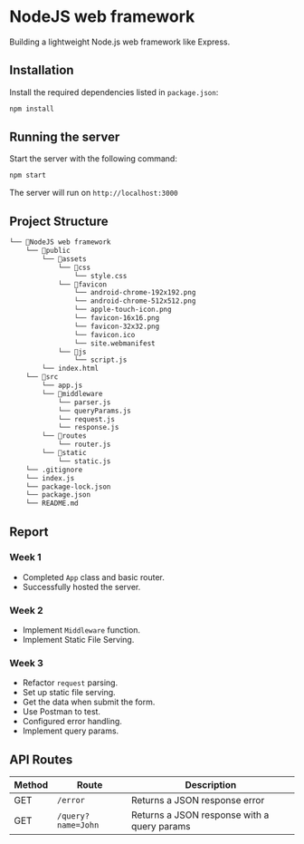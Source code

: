 # NodeJS web framework

Building a lightweight Node.js web framework like Express.

## Installation

Install the required dependencies listed in `package.json`:

```bash
npm install
```

## Running the server

Start the server with the following command:

```bash
npm start
```

The server will run on `http://localhost:3000`

## Project Structure

```bash
└── 📁NodeJS web framework
    └── 📁public
        └── 📁assets
            └── 📁css
                └── style.css
            └── 📁favicon
                └── android-chrome-192x192.png
                └── android-chrome-512x512.png
                └── apple-touch-icon.png
                └── favicon-16x16.png
                └── favicon-32x32.png
                └── favicon.ico
                └── site.webmanifest
            └── 📁js
                └── script.js
        └── index.html
    └── 📁src
        └── app.js
        └── 📁middleware
            └── parser.js
            └── queryParams.js
            └── request.js
            └── response.js
        └── 📁routes
            └── router.js
        └── 📁static
            └── static.js
    └── .gitignore
    └── index.js
    └── package-lock.json
    └── package.json
    └── README.md
```

## Report

### Week 1

- Completed `App` class and basic router.
- Successfully hosted the server.

### Week 2

- Implement `Middleware` function.
- Implement Static File Serving.

### Week 3

- Refactor `request` parsing.
- Set up static file serving.
- Get the data when submit the form.
- Use Postman to test.
- Configured error handling.
- Implement query params.

## API Routes

| Method | Route        | Description               |
|--------|-------------|---------------------------|
| GET    | `/error`         | Returns a JSON response error      |
| GET    | `/query?name=John`    | Returns a JSON response with a query params   |
